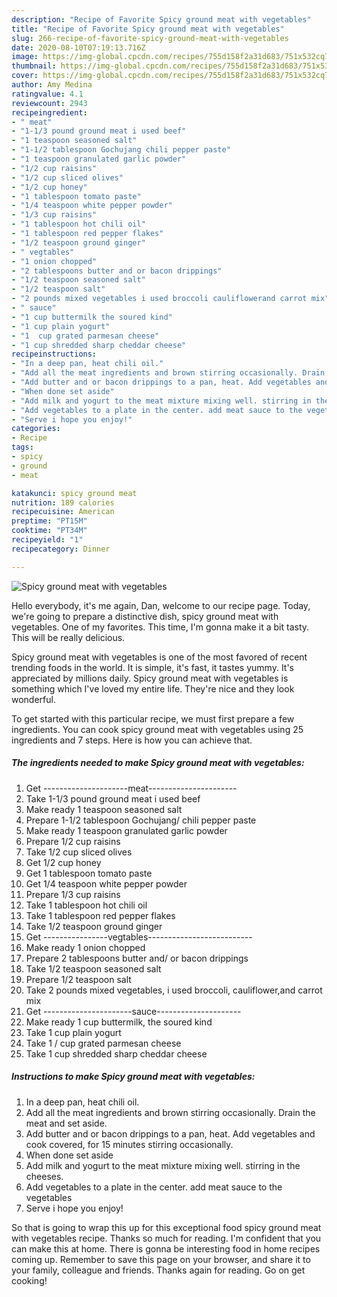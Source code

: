 ```yaml
---
description: "Recipe of Favorite Spicy ground meat with vegetables"
title: "Recipe of Favorite Spicy ground meat with vegetables"
slug: 266-recipe-of-favorite-spicy-ground-meat-with-vegetables
date: 2020-08-10T07:19:13.716Z
image: https://img-global.cpcdn.com/recipes/755d158f2a31d683/751x532cq70/spicy-ground-meat-with-vegetables-recipe-main-photo.jpg
thumbnail: https://img-global.cpcdn.com/recipes/755d158f2a31d683/751x532cq70/spicy-ground-meat-with-vegetables-recipe-main-photo.jpg
cover: https://img-global.cpcdn.com/recipes/755d158f2a31d683/751x532cq70/spicy-ground-meat-with-vegetables-recipe-main-photo.jpg
author: Amy Medina
ratingvalue: 4.1
reviewcount: 2943
recipeingredient:
- " meat"
- "1-1/3 pound ground meat i used beef"
- "1 teaspoon seasoned salt"
- "1-1/2 tablespoon Gochujang chili pepper paste"
- "1 teaspoon granulated garlic powder"
- "1/2 cup raisins"
- "1/2 cup sliced olives"
- "1/2 cup honey"
- "1 tablespoon tomato paste"
- "1/4 teaspoon white pepper powder"
- "1/3 cup raisins"
- "1 tablespoon hot chili oil"
- "1 tablespoon red pepper flakes"
- "1/2 teaspoon ground ginger"
- " vegtables"
- "1 onion chopped"
- "2 tablespoons butter and or bacon drippings"
- "1/2 teaspoon seasoned salt"
- "1/2 teaspoon salt"
- "2 pounds mixed vegetables i used broccoli cauliflowerand carrot mix"
- " sauce"
- "1 cup buttermilk the soured kind"
- "1 cup plain yogurt"
- "1  cup grated parmesan cheese"
- "1 cup shredded sharp cheddar cheese"
recipeinstructions:
- "In a deep pan, heat chili oil."
- "Add all the meat ingredients and brown stirring occasionally. Drain the meat and set aside."
- "Add butter and or bacon drippings to a pan, heat. Add vegetables and cook covered, for 15 minutes stirring occasionally."
- "When done set aside"
- "Add milk and yogurt to the meat mixture mixing well. stirring in the cheeses."
- "Add vegetables to a plate in the center. add meat sauce to the vegetables"
- "Serve i hope you enjoy!"
categories:
- Recipe
tags:
- spicy
- ground
- meat

katakunci: spicy ground meat 
nutrition: 189 calories
recipecuisine: American
preptime: "PT15M"
cooktime: "PT34M"
recipeyield: "1"
recipecategory: Dinner

---
```



![Spicy ground meat with vegetables](https://img-global.cpcdn.com/recipes/755d158f2a31d683/751x532cq70/spicy-ground-meat-with-vegetables-recipe-main-photo.jpg)

Hello everybody, it's me again, Dan, welcome to our recipe page. Today, we're going to prepare a distinctive dish, spicy ground meat with vegetables. One of my favorites. This time, I'm gonna make it a bit tasty. This will be really delicious.

Spicy ground meat with vegetables is one of the most favored of recent trending foods in the world. It is simple, it's fast, it tastes yummy. It's appreciated by millions daily. Spicy ground meat with vegetables is something which I've loved my entire life. They're nice and they look wonderful.




To get started with this particular recipe, we must first prepare a few ingredients. You can cook spicy ground meat with vegetables using 25 ingredients and 7 steps. Here is how you can achieve that.

<!--inarticleads1-->

##### The ingredients needed to make Spicy ground meat with vegetables:

1. Get  ---------------------meat----------------------
1. Take 1-1/3 pound ground meat i used beef
1. Make ready 1 teaspoon seasoned salt
1. Prepare 1-1/2 tablespoon Gochujang/ chili pepper paste
1. Make ready 1 teaspoon granulated garlic powder
1. Prepare 1/2 cup raisins
1. Take 1/2 cup sliced olives
1. Get 1/2 cup honey
1. Get 1 tablespoon tomato paste
1. Get 1/4 teaspoon white pepper powder
1. Prepare 1/3 cup raisins
1. Take 1 tablespoon hot chili oil
1. Take 1 tablespoon red pepper flakes
1. Take 1/2 teaspoon ground ginger
1. Get  ----------------vegtables--------------------------
1. Make ready 1 onion chopped
1. Prepare 2 tablespoons butter and/ or bacon drippings
1. Take 1/2 teaspoon seasoned salt
1. Prepare 1/2 teaspoon salt
1. Take 2 pounds mixed vegetables, i used broccoli, cauliflower,and carrot mix
1. Get  ----------------------sauce---------------------
1. Make ready 1 cup buttermilk, the soured kind
1. Take 1 cup plain yogurt
1. Take 1 / cup grated parmesan cheese
1. Take 1 cup shredded sharp cheddar cheese




<!--inarticleads2-->

##### Instructions to make Spicy ground meat with vegetables:

1. In a deep pan, heat chili oil.
1. Add all the meat ingredients and brown stirring occasionally. Drain the meat and set aside.
1. Add butter and or bacon drippings to a pan, heat. Add vegetables and cook covered, for 15 minutes stirring occasionally.
1. When done set aside
1. Add milk and yogurt to the meat mixture mixing well. stirring in the cheeses.
1. Add vegetables to a plate in the center. add meat sauce to the vegetables
1. Serve i hope you enjoy!




So that is going to wrap this up for this exceptional food spicy ground meat with vegetables recipe. Thanks so much for reading. I'm confident that you can make this at home. There is gonna be interesting food in home recipes coming up. Remember to save this page on your browser, and share it to your family, colleague and friends. Thanks again for reading. Go on get cooking!
